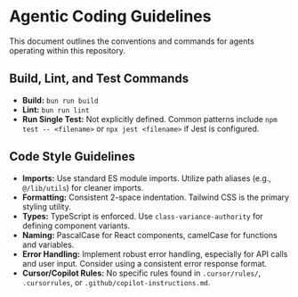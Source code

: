 # Agentic Coding Guidelines

This document outlines the conventions and commands for agents operating within this repository.

## Build, Lint, and Test Commands
- **Build:** `bun run build`
- **Lint:** `bun run lint`
- **Run Single Test:** Not explicitly defined. Common patterns include `npm test -- <filename>` or `npx jest <filename>` if Jest is configured.

## Code Style Guidelines
- **Imports:** Use standard ES module imports. Utilize path aliases (e.g., `@/lib/utils`) for cleaner imports.
- **Formatting:** Consistent 2-space indentation. Tailwind CSS is the primary styling utility.
- **Types:** TypeScript is enforced. Use `class-variance-authority` for defining component variants.
- **Naming:** PascalCase for React components, camelCase for functions and variables.
- **Error Handling:** Implement robust error handling, especially for API calls and user input. Consider using a consistent error response format.
- **Cursor/Copilot Rules:** No specific rules found in `.cursor/rules/`, `.cursorrules`, or `.github/copilot-instructions.md`.